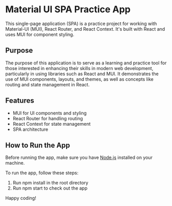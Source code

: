 # Material UI SPA Practice App

This single-page application (SPA) is a practice project for working with Material-UI (MUI), React Router, and React Context. It's built with React and uses MUI for component styling.

## Purpose

The purpose of this application is to serve as a learning and practice tool for those interested in enhancing their skills in modern web development, particularly in using libraries such as React and MUI. It demonstrates the use of MUI components, layouts, and themes, as well as concepts like routing and state management in React.

## Features

- MUI for UI components and styling
- React Router for handling routing
- React Context for state management
- SPA architecture

## How to Run the App

Before running the app, make sure you have [Node.js](https://nodejs.org) installed on your machine.

To run the app, follow these steps:

1. Run npm install in the root directory
2. Run npm start to check out the app

Happy coding!